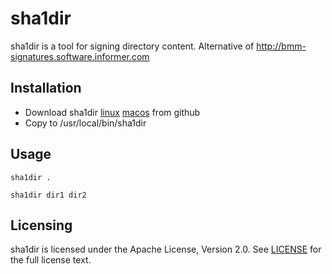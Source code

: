 # sha1dir
sha1dir is a tool for signing directory content. Alternative of http://bmm-signatures.software.informer.com

## Installation
* Download sha1dir [linux](https://raw.githubusercontent.com/ujenmr/sha1dir/master/bin/sha1dir.linux) [macos](https://raw.githubusercontent.com/ujenmr/sha1dir/master/bin/sha1dir.macos) from github
* Copy to /usr/local/bin/sha1dir

## Usage
```
sha1dir .
```

```
sha1dir dir1 dir2
```

## Licensing
sha1dir is licensed under the Apache License, Version 2.0. See [LICENSE](https://github.com/ujenmr/sha1dir/blob/master/LICENSE) for the full license text.
